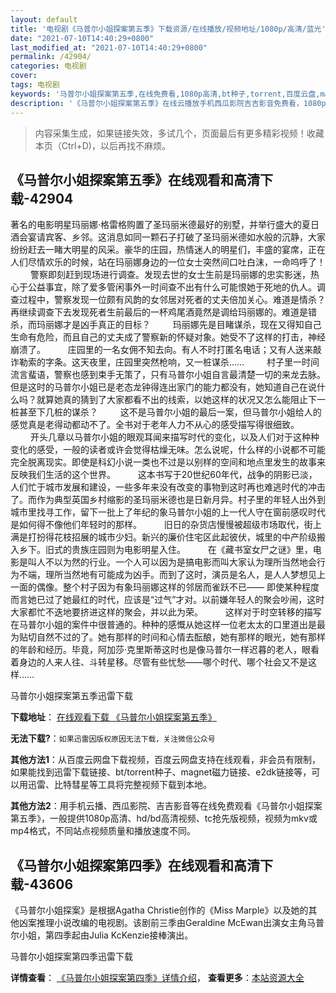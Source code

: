 ```yaml
---
layout: default
title: '电视剧《马普尔小姐探案第五季》下载资源/在线播放/视频地址/1080p/高清/蓝光'
date: "2021-07-10T14:40:29+0800"
last_modified_at: "2021-07-10T14:40:29+0800"
permalink: /42904/
categories: 电视剧
cover:
tags: 电视剧
keywords: '马普尔小姐探案第五季,在线免费看,1080p高清,bt种子,torrent,百度云盘,magnet,磁力链,迅雷下载资源'
description: '《马普尔小姐探案第五季》在线云播放手机西瓜影院吉吉影音免费看，1080p高清bd/hd未删减完整版和tc抢先枪版，mkv/mp4格式，附带bt/torrent种子、magnet/磁力链、百度云盘、网盘资源迅雷下载链接'
---
```


>内容采集生成，如果链接失效，多试几个，页面最后有更多精彩视频！收藏本页（Ctrl+D)，以后再找不麻烦。


## 《马普尔小姐探案第五季》在线观看和高清下载-42904

著名的电影明星玛丽娜·格雷格购置了圣玛丽米德最好的别墅，并举行盛大的夏日酒会宴请宾客、乡邻。这消息如同一颗石子打破了圣玛丽米德如水般的沉静，大家纷纷赶去一睹大明星的风采。豪华的庄园，热情迷人的明星们，丰盛的宴席，正在人们尽情欢乐的时候，站在玛丽娜身边的一位女士突然间口吐白沫，一命呜呼了！ 　　 警察即刻赶到现场进行调查。发现去世的女士生前是玛丽娜的忠实影迷，热心于公益事宜，除了爱多管闲事外一时间查不出有什么可能恨她于死地的仇人。调查过程中，警察发现一位颇有风韵的女邻居对死者的丈夫倍加关心。难道是情杀？再继续调查下去发现死者生前最后的一杯鸡尾酒竟然是调给玛丽娜的。难道是错杀，而玛丽娜才是凶手真正的目标？ 　　 玛丽娜先是目睹谋杀，现在又得知自己生命有危险，而且自己的丈夫成了警察新的怀疑对象。她受不了这样的打击，神经崩溃了。 　　 庄园里的一名女佣不知去向。有人不时打匿名电话；又有人送来敲诈勒索的字条。这天夜里，庄园里突然枪响，又一桩谋杀…… 　　 村子里一时间流言蜚语，警察也感到束手无策了，只有马普尔小姐自言最清楚一切的来龙去脉。但是这时的马普尔小姐已是老态龙钟得连出家门的能力都没有，她知道自己在说什么吗？就算她真的猜到了大家都看不出的线索，以她这样的状况又怎么能阻止下一桩甚至下几桩的谋杀？ 　　 这不是马普尔小姐的最后一案，但马普尔小姐给人的感觉真是老得动都动不了。全书对于老年人力不从心的感受描写得很细致。 　　 开头几章以马普尔小姐的眼观耳闻来描写时代的变化，以及人们对于这种种变化的感受，一般的读者或许会觉得枯燥无味。怎么说呢，什么样的小说都不可能完全脱离现实。即使是科幻小说一类也不过是以别样的空间和地点里发生的故事来反映我们生活的这个世界。 　　 这本书写于20世纪60年代，战争的阴影已淡，人们忙于城市发展和建设，一些多年来没有改变的事物到这时再也难逃时代的冲击了。而作为典型英国乡村缩影的圣玛丽米德也是日新月异。村子里的年轻人出外到城市里找寻工作，留下一批上了年纪的象马普尔小姐的上一代人守在窗前感叹时代是如何得不像他们年轻时的那样。 　　 旧日的杂货店慢慢被超级市场取代，街上满是打扮得花枝招展的城市少妇。新兴的廉价住宅区此起彼伏，城里的中产阶级搬入乡下。旧式的贵族庄园则为电影明星入住。 　　 在《藏书室女尸之谜》里，电影是叫人不以为然的行业。一个人可以因为是搞电影而叫大家认为理所当然地会行为不端，理所当然地有可能成为凶手。而到了这时，演员是名人，是人人梦想见上一面的偶像。整个村子因为有象玛丽娜这样的邻居而雀跃不已&mdash;— 即使某种程度而言她已过了她最红的时代，应该是“过气”才对。以前嫌年轻人的聚会吵闹，这时大家都忙不迭地要挤进这样的聚会，并以此为荣。 　　 这样对于时空转移的描写在马普尔小姐的案件中很普通的。种种的感慨从她这样一位老太太的口里道出是最为贴切自然不过的了。她有那样的时间和心情去酝酿，她有那样的眼光，她有那样的年龄和经历。毕竟，阿加莎&middot;克里斯蒂这时也是像马普尔一样迟暮的老人，眼看着身边的人来人往、斗转星移。尽管有些忧愁&mdash;—哪个时代、哪个社会又不是这样……


马普尔小姐探案第五季迅雷下载

**下载地址**： [在线观看下载 《马普尔小姐探案第五季》](https://www.993dy.com//vod-detail-id-9121.html) 


**无法下载?**：`如果迅雷因版权原因无法下载，关注微信公众号 `

**其他方法1**：从百度云网盘下载视频，百度云网盘支持在线观看，非会员有限制，如果能找到迅雷下载链接、bt/torrent种子、magnet磁力链接、e2dk链接等，可以用迅雷、比特彗星等工具将完整视频下载到本地。

**其他方法2**：用手机云播、西瓜影院、吉吉影音等在线免费观看《马普尔小姐探案第五季》，一般提供1080p高清、hd/bd高清视频、tc抢先版视频，视频为mkv或mp4格式，不同站点视频质量和播放速度不同。


## 《马普尔小姐探案第四季》在线观看和高清下载-43606

《马普尔小姐探案》是根据Agatha Christie创作的《Miss Marple》以及她的其他凶案推理小说改编的电视剧。该剧前三季由Geraldine McEwan出演女主角马普尔小姐，第四季起由Julia KcKenzie接棒演出。


马普尔小姐探案第四季迅雷下载

**详情查看**： [《马普尔小姐探案第四季》详情介绍](/movie/43606/)， **查看更多**：[本站资源大全](/movie/t/all/)

